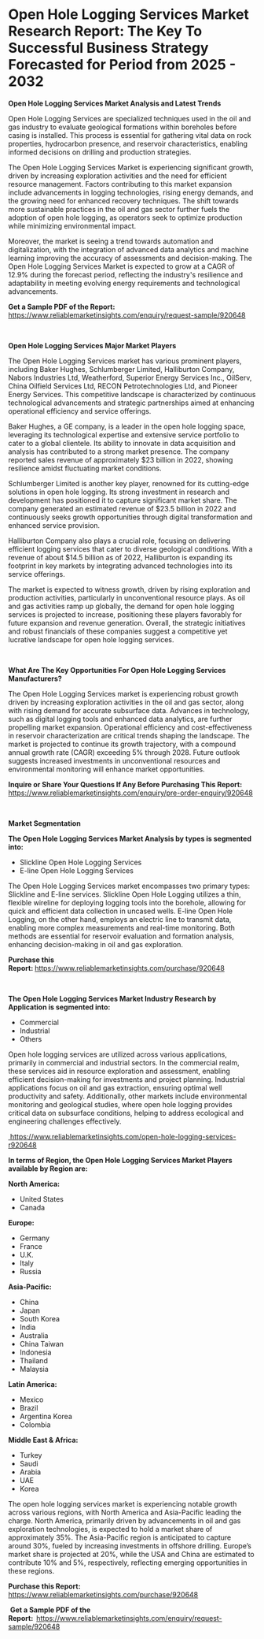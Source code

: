 <p><h1>Open Hole Logging Services Market Research Report: The Key To Successful Business Strategy Forecasted for Period from 2025 - 2032</h1></p><p><strong>Open Hole Logging Services Market Analysis and Latest Trends</strong></p>
<p><p>Open Hole Logging Services are specialized techniques used in the oil and gas industry to evaluate geological formations within boreholes before casing is installed. This process is essential for gathering vital data on rock properties, hydrocarbon presence, and reservoir characteristics, enabling informed decisions on drilling and production strategies.</p><p>The Open Hole Logging Services Market is experiencing significant growth, driven by increasing exploration activities and the need for efficient resource management. Factors contributing to this market expansion include advancements in logging technologies, rising energy demands, and the growing need for enhanced recovery techniques. The shift towards more sustainable practices in the oil and gas sector further fuels the adoption of open hole logging, as operators seek to optimize production while minimizing environmental impact.</p><p>Moreover, the market is seeing a trend towards automation and digitalization, with the integration of advanced data analytics and machine learning improving the accuracy of assessments and decision-making. The Open Hole Logging Services Market is expected to grow at a CAGR of 12.9% during the forecast period, reflecting the industry's resilience and adaptability in meeting evolving energy requirements and technological advancements.</p></p>
<p><strong>Get a Sample PDF of the Report:&nbsp;</strong> <a href="https://www.reliablemarketinsights.com/enquiry/request-sample/920648?utm_campaign=1937&utm_medium=2&utm_source=Github&utm_content=ia&utm_term=17042025&utm_id=open-hole-logging-services">https://www.reliablemarketinsights.com/enquiry/request-sample/920648</a></p>
<p>&nbsp;</p>
<p><strong>Open Hole Logging Services Major Market Players</strong></p>
<p><p>The Open Hole Logging Services market has various prominent players, including Baker Hughes, Schlumberger Limited, Halliburton Company, Nabors Industries Ltd, Weatherford, Superior Energy Services Inc., OilServ, China Oilfield Services Ltd, RECON Petrotechnologies Ltd, and Pioneer Energy Services. This competitive landscape is characterized by continuous technological advancements and strategic partnerships aimed at enhancing operational efficiency and service offerings.</p><p>Baker Hughes, a GE company, is a leader in the open hole logging space, leveraging its technological expertise and extensive service portfolio to cater to a global clientele. Its ability to innovate in data acquisition and analysis has contributed to a strong market presence. The company reported sales revenue of approximately $23 billion in 2022, showing resilience amidst fluctuating market conditions.</p><p>Schlumberger Limited is another key player, renowned for its cutting-edge solutions in open hole logging. Its strong investment in research and development has positioned it to capture significant market share. The company generated an estimated revenue of $23.5 billion in 2022 and continuously seeks growth opportunities through digital transformation and enhanced service provision.</p><p>Halliburton Company also plays a crucial role, focusing on delivering efficient logging services that cater to diverse geological conditions. With a revenue of about $14.5 billion as of 2022, Halliburton is expanding its footprint in key markets by integrating advanced technologies into its service offerings.</p><p>The market is expected to witness growth, driven by rising exploration and production activities, particularly in unconventional resource plays. As oil and gas activities ramp up globally, the demand for open hole logging services is projected to increase, positioning these players favorably for future expansion and revenue generation. Overall, the strategic initiatives and robust financials of these companies suggest a competitive yet lucrative landscape for open hole logging services.</p></p>
<p>&nbsp;</p>
<p><strong>What Are The Key Opportunities For Open Hole Logging Services Manufacturers?</strong></p>
<p><p>The Open Hole Logging Services market is experiencing robust growth driven by increasing exploration activities in the oil and gas sector, along with rising demand for accurate subsurface data. Advances in technology, such as digital logging tools and enhanced data analytics, are further propelling market expansion. Operational efficiency and cost-effectiveness in reservoir characterization are critical trends shaping the landscape. The market is projected to continue its growth trajectory, with a compound annual growth rate (CAGR) exceeding 5% through 2028. Future outlook suggests increased investments in unconventional resources and environmental monitoring will enhance market opportunities.</p></p>
<p><strong>Inquire or Share Your Questions If Any Before Purchasing This Report:</strong> <a href="https://www.reliablemarketinsights.com/enquiry/pre-order-enquiry/920648?utm_campaign=1937&utm_medium=2&utm_source=Github&utm_content=ia&utm_term=17042025&utm_id=open-hole-logging-services">https://www.reliablemarketinsights.com/enquiry/pre-order-enquiry/920648</a></p>
<p>&nbsp;</p>
<p><strong>Market Segmentation</strong></p>
<p><strong>The Open Hole Logging Services Market Analysis by types is segmented into:</strong></p>
<p><ul><li>Slickline Open Hole Logging Services</li><li>E-line Open Hole Logging Services</li></ul></p>
<p><p>The Open Hole Logging Services market encompasses two primary types: Slickline and E-line services. Slickline Open Hole Logging utilizes a thin, flexible wireline for deploying logging tools into the borehole, allowing for quick and efficient data collection in uncased wells. E-line Open Hole Logging, on the other hand, employs an electric line to transmit data, enabling more complex measurements and real-time monitoring. Both methods are essential for reservoir evaluation and formation analysis, enhancing decision-making in oil and gas exploration.</p></p>
<p><strong>Purchase this Report:&nbsp;</strong><a href="https://www.reliablemarketinsights.com/purchase/920648?utm_campaign=1937&utm_medium=2&utm_source=Github&utm_content=ia&utm_term=17042025&utm_id=open-hole-logging-services">https://www.reliablemarketinsights.com/purchase/920648</a></p>
<p>&nbsp;</p>
<p><strong>The Open Hole Logging Services Market Industry Research by Application is segmented into:</strong></p>
<p><ul><li>Commercial</li><li>Industrial</li><li>Others</li></ul></p>
<p><p>Open hole logging services are utilized across various applications, primarily in commercial and industrial sectors. In the commercial realm, these services aid in resource exploration and assessment, enabling efficient decision-making for investments and project planning. Industrial applications focus on oil and gas extraction, ensuring optimal well productivity and safety. Additionally, other markets include environmental monitoring and geological studies, where open hole logging provides critical data on subsurface conditions, helping to address ecological and engineering challenges effectively.</p></p>
<p><a href="https://www.reliablemarketinsights.com/open-hole-logging-services-r920648?utm_campaign=1937&utm_medium=2&utm_source=Github&utm_content=ia&utm_term=17042025&utm_id=open-hole-logging-services">&nbsp;https://www.reliablemarketinsights.com/open-hole-logging-services-r920648</a></p>
<p><strong>In terms of Region, the Open Hole Logging Services Market Players available by Region are:</strong></p>
<p>
    <p> <strong> North America: </strong>
        <ul>
            <li>United States</li>
            <li>Canada</li>
        </ul>
        </p> 
    <p> <strong> Europe: </strong>
        <ul>
            <li>Germany</li>
            <li>France</li>
            <li>U.K.</li>
            <li>Italy</li>
            <li>Russia</li>
        </ul>
        </p> 
    <p> <strong> Asia-Pacific: </strong>
        <ul>
            <li>China</li>
            <li>Japan</li>
            <li>South Korea</li>
            <li>India</li>
            <li>Australia</li>
            <li>China Taiwan</li>
            <li>Indonesia</li>
            <li>Thailand</li>
            <li>Malaysia</li>
        </ul>
        </p> 
    <p> <strong> Latin America: </strong>
        <ul>
            <li>Mexico</li>
            <li>Brazil</li>
            <li>Argentina Korea</li>
            <li>Colombia</li>
        </ul>
        </p> 
    <p> <strong> Middle East & Africa: </strong>
        <ul>
            <li>Turkey</li>
            <li>Saudi</li>
            <li>Arabia</li>
            <li>UAE</li>
            <li>Korea</li>
        </ul>
    </p>
    </p>
<p><p>The open hole logging services market is experiencing notable growth across various regions, with North America and Asia-Pacific leading the charge. North America, primarily driven by advancements in oil and gas exploration technologies, is expected to hold a market share of approximately 35%. The Asia-Pacific region is anticipated to capture around 30%, fueled by increasing investments in offshore drilling. Europe’s market share is projected at 20%, while the USA and China are estimated to contribute 10% and 5%, respectively, reflecting emerging opportunities in these regions.</p></p>
<p><strong>Purchase this Report: </strong><a href="https://www.reliablemarketinsights.com/purchase/920648?utm_campaign=1937&utm_medium=2&utm_source=Github&utm_content=ia&utm_term=17042025&utm_id=open-hole-logging-services">https://www.reliablemarketinsights.com/purchase/920648</a></p>
<p>&nbsp;<strong>Get a Sample PDF of the Report:&nbsp;&nbsp;</strong><a href="https://www.reliablemarketinsights.com/enquiry/request-sample/920648?utm_campaign=1937&utm_medium=2&utm_source=Github&utm_content=ia&utm_term=17042025&utm_id=open-hole-logging-services">https://www.reliablemarketinsights.com/enquiry/request-sample/920648</a></p>
<p><strong></strong></p>
<p><p></p><p></p><p></p></p>